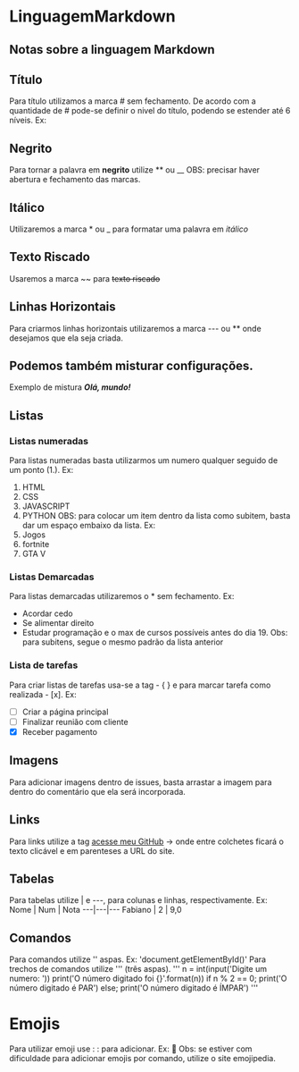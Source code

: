# LinguagemMarkdown
 Notas sobre a linguagem Markdown
---
## Título
Para título utilizamos a marca # sem fechamento. De acordo com a quantidade de # pode-se definir o nivel do título, podendo se estender até 6 níveis. Ex:


## Negrito 
Para tornar a palavra em __negrito__ utilize ** ou __
OBS: precisar haver abertura e fechamento das marcas.

## Itálico
Utilizaremos a marca * ou _ para formatar uma palavra em *itálico*

## Texto Riscado
Usaremos a marca ~~ para ~~texto riscado~~ 

## Linhas Horizontais
Para criarmos linhas horizontais utilizaremos a marca --- ou ** onde desejamos que ela seja criada.

## Podemos também misturar configurações.
Exemplo de mistura __*Olá, mundo!*__ 

## Listas
### Listas numeradas
Para listas numeradas basta utilizarmos um numero qualquer seguido de um ponto (1.). Ex:
1. HTML
1. CSS
1. JAVASCRIPT
1. PYTHON
OBS: para colocar um item dentro da lista como subitem, basta dar um espaço embaixo da lista. Ex:
1. Jogos
 1. fortnite
 1. GTA V 
### Listas Demarcadas
Para listas demarcadas utilizaremos o * sem fechamento. Ex:
* Acordar cedo
* Se alimentar direito
* Estudar programação e o max de cursos possíveis antes do dia 19.
Obs: para subitens, segue o mesmo padrão da lista anterior
### Lista de tarefas
Para criar listas de tarefas usa-se a tag - { } e para marcar tarefa como realizada - [x]. Ex:
- [ ] Criar a página principal
- [ ] Finalizar reunião com cliente
- [x] Receber pagamento
## Imagens 
Para adicionar imagens dentro de issues, basta arrastar a imagem para dentro do comentário que ela será incorporada.
## Links
Para links utilize a tag [acesse meu GitHub](https://github.com/fabiano-filho) -> []() onde entre colchetes ficará o texto clicável e em parenteses a URL do site.
## Tabelas
Para tabelas utilize | e ---, para colunas e linhas, respectivamente. Ex:
Nome | Num | Nota
---|---|---
Fabiano | 2 | 9,0
## Comandos
Para comandos utilize '' aspas. Ex:
'document.getElementById()'
Para trechos de comandos utilize ''' (três aspas).
'''
n = int(input('Digite um numero: '))
print('O número digitado foi {}'.format(n))
if n % 2 == 0;
    print('O número digitado é PAR')
else;
    print('O número digitado é ÍMPAR')
'''
# Emojis
Para utilizar emoji use : : para adicionar. Ex:
:monkey:
Obs: se estiver com dificuldade para adicionar emojis por comando, utilize o site emojipedia.
